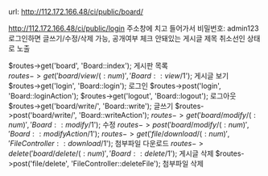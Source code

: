 url: http://112.172.166.48/ci/public/board/

http://112.172.166.48/ci/public/login 주소창에 치고 들어가서 
비밀번호: admin123 로그인하면 글쓰기/수정/삭제 가능, 공개여부 체크 안돼있는 게시글 제목 취소선인 상태로 노출

$routes->get('board', 'Board::index');  게시판 목록  
$routes->get('board/view/(:num)', 'Board::view/$1');  게시글 보기  
$routes->get('login', 'Board::login');  로그인
$routes->post('login', 'Board::loginAction');
$routes->get('logout', 'Board::logout');  로그아웃
$routes->get('board/write/', 'Board::write');  글쓰기
$routes->post('board/write/', 'Board::writeAction');
$routes->get('board/modify/(:num)', 'Board::modify/$1');  수정
$routes->post('board/modify/(:num)', 'Board::modifyAction/$1');
$routes->get('file/download/(:num)', 'FileController::download/$1');  첨부파일 다운로드
$routes->delete('board/delete/(:num)', 'Board::delete/$1');  게시글 삭제
$routes->post('file/delete', 'FileController::deleteFile');  첨부파일 삭제

